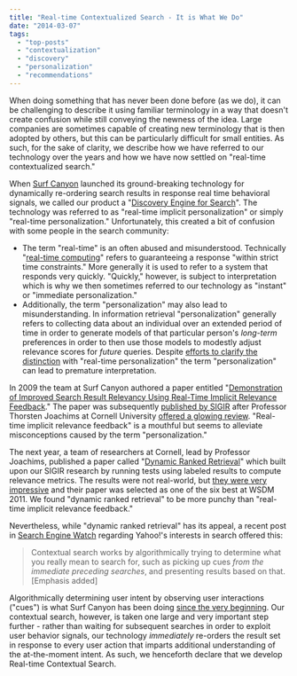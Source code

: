 ```yaml
---
title: "Real-time Contextualized Search - It is What We Do"
date: "2014-03-07"
tags: 
  - "top-posts"
  - "contextualization"
  - "discovery"
  - "personalization"
  - "recommendations"
---
```


When doing something that has never been done before (as we do), it can be challenging to describe it using familiar terminology in a way that doesn't create confusion while still conveying the newness of the idea. Large companies are sometimes capable of creating new terminology that is then adopted by others, but this can be particularly difficult for small entities. As such, for the sake of clarity, we describe how we have referred to our technology over the years and how we have now settled on "real-time contextualized search."

When [Surf Canyon](http://www.surfcanyon.com "Surf Canyon") launched its ground-breaking technology for dynamically re-ordering search results in response real time behavioral signals, we called our product a "[Discovery Engine for Search](http://blog.surfcanyon.com/2008/02/19/surf-canyon-launches-discovery-engine-for-search/ "Surf Canyon Launches Discovery Engine for Search")". The technology was referred to as "real-time implicit personalization" or simply "real-time personalization." Unfortunately, this created a bit of confusion with some people in the search community:

- The term "real-time" is an often abused and misunderstood. Technically "[real-time computing](http://en.wikipedia.org/wiki/Real-time_computing "Real-time Computing")" refers to guaranteeing a response "within strict time constraints." More generally it is used to refer to a system that responds very quickly. "Quickly," however, is subject to interpretation which is why we then sometimes referred to our technology as "instant" or "immediate personalization."
- Additionally, the term "personalization" may also lead to misunderstanding. In information retrieval "personalization" generally refers to collecting data about an individual over an extended period of time in order to generate models of that particular person's _long-term_ preferences in order to then use those models to modestly adjust relevance scores for _future_ queries. Despite [efforts to clarify the distinction](http://blog.surfcanyon.com/2009/01/14/the-four-quadrants-of-personalization/ "The Four Quadrants of Personalization") with "real-time personalization" the term "personalization" can lead to premature interpretation.

In 2009 the team at Surf Canyon authored a paper entitled "[Demonstration of Improved Search Result Relevancy Using Real-Time Implicit Relevance Feedback](http://www.surfcanyon.com/SurfCanyonDemonstrationResearchPaper.pdf "Demonstration of Improved Search Result Relevancy Using Real-Time Implicit Relevance Feedback")." The paper was subsequently [published by SIGIR](http://blog.surfcanyon.com/2009/07/15/selected-for-oral-presentation-at-sigir-09/ "Selected for Oral Presentation at SIGIR '09") after Professor Thorsten Joachims at Cornell University [offered a glowing review](http://blog.surfcanyon.com/2009/11/10/surf-canyon-surpasses-one-million-queries-a-day/ "Surf Canyon Surpasses One Million Queries a Day"). "Real-time implicit relevance feedback" is a mouthful but seems to alleviate misconceptions caused by the term "personalization."

The next year, a team of researchers at Cornell, lead by Professor Joachims, published a paper called "[Dynamic Ranked Retrieval](http://blog.surfcanyon.com/2010/10/30/citation-in-cornell-university-ph-d-dissertation/ "Citation in Cornell University Dissertation")" which built upon our SIGIR research by running tests using labeled results to compute relevance metrics. The results were not real-world, but [they were very impressive](http://blog.surfcanyon.com/2013/08/29/video-of-dynamic-ranked-retrieval-presentation-at-wsdm-2011-in-hong-kong/ "Dynamic Ranked Retrieval at WSDM '11") and their paper was selected as one of the six best at WSDM 2011. We found "dynamic ranked retrieval" to be more punchy than "real-time implicit relevance feedback."

Nevertheless, while "dynamic ranked retrieval" has its appeal, a recent post in [Search Engine Watch](http://searchenginewatch.com/article/2329882/Why-Yahoo-Wants-to-Move-Into-Contextual-Search-and-How-it-Might-Work-For-Them "Why Yahoo Wants to Move Into Contextual Search and How it Might Work For Them") regarding Yahoo!'s interests in search offered this:

> Contextual search works by algorithmically trying to determine what you really mean to search for, such as picking up cues _from the immediate preceding searches_, and presenting results based on that. \[Emphasis added\]

Algorithmically determining user intent by observing user interactions ("cues") is what Surf Canyon has been doing [since the very beginning](http://blog.surfcanyon.com/2007/09/19/hold-the-pickles-hold-the-lettuce/ "Hold the Pickles Hold the Lettuce"). Our contextual search, however, is taken one large and very important step further - rather than waiting for subsequent searches in order to exploit user behavior signals, our technology _immediately_ re-orders the result set in response to every user action that imparts additional understanding of the at-the-moment intent. As such, we henceforth declare that we develop Real-time Contextual Search.
